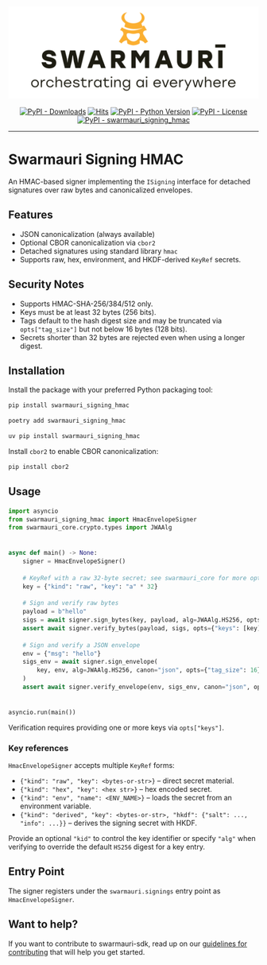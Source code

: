 ![Swarmauri Logo](https://github.com/swarmauri/swarmauri-sdk/blob/3d4d1cfa949399d7019ae9d8f296afba773dfb7f/assets/swarmauri.brand.theme.svg)

<p align="center">
    <a href="https://pypi.org/project/swarmauri_signing_hmac/">
        <img src="https://img.shields.io/pypi/dm/swarmauri_signing_hmac" alt="PyPI - Downloads"/></a>
    <a href="https://hits.sh/github.com/swarmauri/swarmauri-sdk/tree/master/pkgs/standards/swarmauri_signing_hmac/">
        <img alt="Hits" src="https://hits.sh/github.com/swarmauri/swarmauri-sdk/tree/master/pkgs/standards/swarmauri_signing_hmac.svg"/></a>
    <a href="https://pypi.org/project/swarmauri_signing_hmac/">
        <img src="https://img.shields.io/pypi/pyversions/swarmauri_signing_hmac" alt="PyPI - Python Version"/></a>
    <a href="https://pypi.org/project/swarmauri_signing_hmac/">
        <img src="https://img.shields.io/pypi/l/swarmauri_signing_hmac" alt="PyPI - License"/></a>
    <a href="https://pypi.org/project/swarmauri_signing_hmac/">
        <img src="https://img.shields.io/pypi/v/swarmauri_signing_hmac?label=swarmauri_signing_hmac&color=green" alt="PyPI - swarmauri_signing_hmac"/></a>
</p>

---

# Swarmauri Signing HMAC

An HMAC-based signer implementing the `ISigning` interface for detached
signatures over raw bytes and canonicalized envelopes.

## Features

- JSON canonicalization (always available)
- Optional CBOR canonicalization via `cbor2`
- Detached signatures using standard library `hmac`
- Supports raw, hex, environment, and HKDF-derived `KeyRef` secrets.

## Security Notes

- Supports HMAC-SHA-256/384/512 only.
- Keys must be at least 32 bytes (256 bits).
- Tags default to the hash digest size and may be truncated via
  `opts["tag_size"]` but not below 16 bytes (128 bits).
- Secrets shorter than 32 bytes are rejected even when using a longer digest.

## Installation

Install the package with your preferred Python packaging tool:

```bash
pip install swarmauri_signing_hmac
```

```bash
poetry add swarmauri_signing_hmac
```

```bash
uv pip install swarmauri_signing_hmac
```

Install `cbor2` to enable CBOR canonicalization:

```bash
pip install cbor2
```

## Usage

```python
import asyncio
from swarmauri_signing_hmac import HmacEnvelopeSigner
from swarmauri_core.crypto.types import JWAAlg


async def main() -> None:
    signer = HmacEnvelopeSigner()

    # KeyRef with a raw 32-byte secret; see swarmauri_core for more options
    key = {"kind": "raw", "key": "a" * 32}

    # Sign and verify raw bytes
    payload = b"hello"
    sigs = await signer.sign_bytes(key, payload, alg=JWAAlg.HS256, opts={"tag_size": 16})
    assert await signer.verify_bytes(payload, sigs, opts={"keys": [key]})

    # Sign and verify a JSON envelope
    env = {"msg": "hello"}
    sigs_env = await signer.sign_envelope(
        key, env, alg=JWAAlg.HS256, canon="json", opts={"tag_size": 16}
    )
    assert await signer.verify_envelope(env, sigs_env, canon="json", opts={"keys": [key]})


asyncio.run(main())
```

Verification requires providing one or more keys via `opts["keys"]`.

### Key references

`HmacEnvelopeSigner` accepts multiple `KeyRef` forms:

- `{"kind": "raw", "key": <bytes-or-str>}` – direct secret material.
- `{"kind": "hex", "key": <hex str>}` – hex encoded secret.
- `{"kind": "env", "name": <ENV_NAME>}` – loads the secret from an environment
  variable.
- `{"kind": "derived", "key": <bytes-or-str>, "hkdf": {"salt": ..., "info": ...}}`
  – derives the signing secret with HKDF.

Provide an optional `"kid"` to control the key identifier or specify
`"alg"` when verifying to override the default `HS256` digest for a key entry.

## Entry Point

The signer registers under the `swarmauri.signings` entry point as `HmacEnvelopeSigner`.

## Want to help?

If you want to contribute to swarmauri-sdk, read up on our
[guidelines for contributing](https://github.com/swarmauri/swarmauri-sdk/blob/master/CONTRIBUTING.md)
that will help you get started.